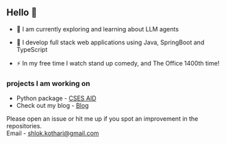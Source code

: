 ## Hello 👋

- 🌱 I am currently exploring and learning about LLM agents

- 🔭 I develop full stack web applications using Java, SpringBoot and TypeScript

- ⚡ In my free time I watch stand up comedy, and The Office 1400th time!

### projects I am working on
- Python package - [CSES AID](https://pypi.org/project/cses-aid/)
- Check out my blog - [Blog](https://github.com/effaf/tech_journal)

Please open an issue or hit me up if you spot an improvement in the repositories. <br>
Email - [shlok.kothari@gmail.com](mailto:shlok.kothari@gmail.com)
<!--
**effaf/effaf** is a ✨ _special_ ✨ repository because its `README.md` (this file) appears on your GitHub profile.

Here are some ideas to get you started:

- 🔭 I’m currently working on ...
- 🌱 I’m currently learning ...
- 👯 I’m looking to collaborate on ...
- 🤔 I’m looking for help with ...
- 💬 Ask me about ...
- 📫 How to reach me: ...
- 😄 Pronouns: ...
- ⚡ Fun fact: ...
-->
